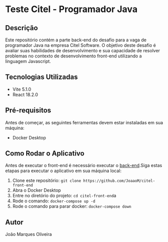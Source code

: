 # Teste Citel - Programador Java

## Descrição

Este repositório contém a parte back-end do desafio para a vaga de programador Java na empresa Citel Software. O objetivo deste desafio é avaliar suas habilidades de desenvolvimento e sua capacidade de resolver problemas no contexto de desenvolvimento front-end utilizando a linguagem Javascript.

## Tecnologias Utilizadas

- Vite 5.1.0
- React 18.2.0

## Pré-requisitos

Antes de começar, as seguintes ferramentas devem estar instaladas em sua máquina:

- Docker Desktop

## Como Rodar o Aplicativo

Antes de executar o front-end é necessário executar o [back-end](https://github.com/JoaaoM/citel-back-end).Siga estas etapas para executar o aplicativo em sua máquina local:

1. Clone este repositório: `git clone https://github.com/JoaaoM/citel-front-end`
2. Abra o Docker Desktop 
3. Entre no diretório do projeto: `cd citel-front-end`a
4. Rode o comando: `docker-compose up -d`
5. Rode o comando para parar docker: `docker-compose down`

## Autor

João Marques Oliveira
